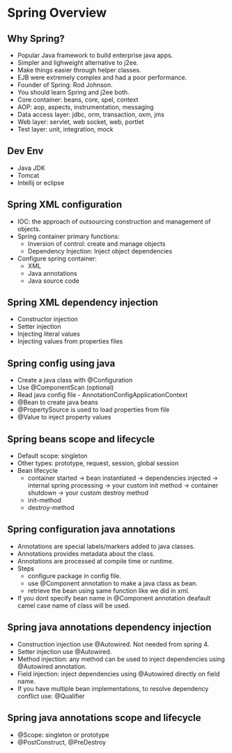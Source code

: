 # Spring Overview

## Why Spring?
- Popular Java framework to build enterprise java apps.
- Simpler and lighweight alternative to j2ee.
- Make things easier through helper classes.
- EJB were extremely complex and had a poor performance.
- Founder of Spring: Rod Johnson.
- You should learn Spring and j2ee both.
- Core container: beans, core, spel, context
- AOP: aop, aspects, instrumentation, messaging
- Data access layer: jdbc, orm, transaction, oxm, jms
- Web layer: servlet, web socket, web, portlet
- Test layer: unit, integration, mock

## Dev Env
- Java JDK
- Tomcat
- Intellij or eclipse

## Spring XML configuration
- IOC: the approach of outsourcing construction and management of objects.
- Spring container primary functions:
  - Inversion of control: create and manage objects
  - Dependency Injection: Inject object dependencies
- Configure spring container:
  - XML
  - Java annotations
  - Java source code

## Spring XML dependency injection
- Constructor injection
- Setter injection
- Injecting literal values
- Injecting values from properties files

## Spring config using java
- Create a java class with @Configuration
- Use @ComponentScan (optional)
- Read java config file - AnnotationConfigApplicationContext
- @Bean to create java beans
- @PropertySource is used to load properties from file
- @Value to inject property values

## Spring beans scope and lifecycle
- Default scope: singleton
- Other types: prototype, request, session, global session
- Bean lifecycle 
  - container started -> bean instantiated -> dependencies injected -> internal spring processing -> your custom init method -> container shutdown -> your custom destroy method
  - init-method
  - destroy-method

## Spring configuration java annotations
- Annotations are special labels/markers added to java classes.
- Annotations provides metadata about the class.
- Annotations are processed at compile time or runtime.
- Steps
  - configure package in config file.
  - use @Component annotation to make a java class as bean.
  - retrieve the bean using same function like we did in xml.
- If you dont specify bean name in @Component annotation deafault camel case name of class will be used.

## Spring java annotations dependency injection
- Construction injection use @Autowired. Not needed from spring 4.
- Setter injection use @Autowired.
- Method injection: any method can be used to inject dependencies using @Autowired annotation.
- Field injection: inject dependencies using @Autowired directly on field name.
- If you have multiple bean implementations, to resolve dependency conflict use: @Qualifier

## Spring java annotations scope and lifecycle
- @Scope: singleton or prototype
- @PostConstruct, @PreDestroy
